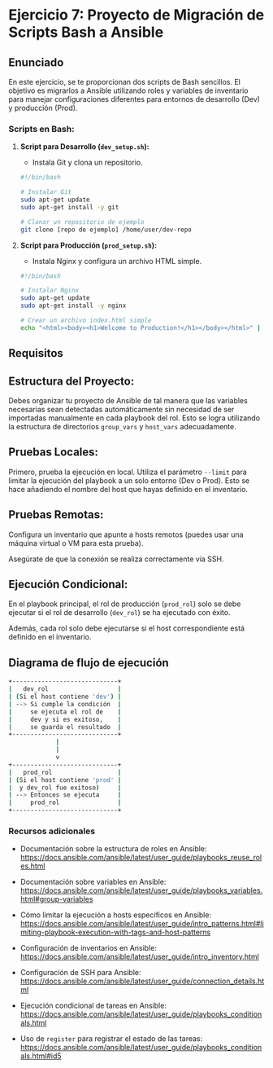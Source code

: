 
# Ejercicio 7: Proyecto de Migración de Scripts Bash a Ansible

## Enunciado

En este ejercicio, se te proporcionan dos scripts de Bash sencillos. El objetivo es migrarlos a Ansible utilizando roles y variables de inventario para manejar configuraciones diferentes para entornos de desarrollo (Dev) y producción (Prod).

### Scripts en Bash:

1. **Script para Desarrollo (`dev_setup.sh`):**
   - Instala Git y clona un repositorio.

   ```bash
   #!/bin/bash

   # Instalar Git
   sudo apt-get update
   sudo apt-get install -y git

   # Clonar un repositorio de ejemplo
   git clone [repo de ejemplo] /home/user/dev-repo
   ```

2. **Script para Producción (`prod_setup.sh`):**
   - Instala Nginx y configura un archivo HTML simple.

   ```bash
   #!/bin/bash

   # Instalar Nginx
   sudo apt-get update
   sudo apt-get install -y nginx

   # Crear un archivo index.html simple
   echo "<html><body><h1>Welcome to Production!</h1></body></html>" | sudo tee /var/www/html/index.html
   ```

## Requisitos
## Estructura del Proyecto:
Debes organizar tu proyecto de Ansible de tal manera que las variables necesarias sean detectadas automáticamente sin necesidad de ser importadas manualmente en cada playbook del rol. Esto se logra utilizando la estructura de directorios ``group_vars`` y ``host_vars`` adecuadamente.

## Pruebas Locales:

Primero, prueba la ejecución en local.
Utiliza el parámetro ``--limit`` para limitar la ejecución del playbook a un solo entorno (Dev o Prod). Esto se hace añadiendo el nombre del host que hayas definido en el inventario.

## Pruebas Remotas:

Configura un inventario que apunte a hosts remotos (puedes usar una máquina virtual o VM para esta prueba).

Asegúrate de que la conexión se realiza correctamente vía SSH.

## Ejecución Condicional:

En el playbook principal, el rol de producción (``prod_rol``) solo se debe ejecutar si el rol de desarrollo (``dev_rol``) se ha ejecutado con éxito.

Además, cada rol solo debe ejecutarse si el host correspondiente está definido en el inventario.

## Diagrama de flujo de ejecución
``` sh
+-----------------------------+
|   dev_rol                   |
| (Si el host contiene 'dev') |
| --> Si cumple la condición  |
|     se ejecuta el rol de    |
|     dev y si es exitoso,    |
|     se guarda el resultado  |
+-----------------------------+ 
             |
             |
             v
+-----------------------------+
|   prod_rol                  |
| (Si el host contiene 'prod' |
|  y dev_rol fue exitoso)     |
| --> Entonces se ejecuta     |
|     prod_rol                |
+-----------------------------+   
``` 
### Recursos adicionales

- Documentación sobre la estructura de roles en Ansible:
  https://docs.ansible.com/ansible/latest/user_guide/playbooks_reuse_roles.html

- Documentación sobre variables en Ansible:
  https://docs.ansible.com/ansible/latest/user_guide/playbooks_variables.html#group-variables

- Cómo limitar la ejecución a hosts específicos en Ansible:
  https://docs.ansible.com/ansible/latest/user_guide/intro_patterns.html#limiting-playbook-execution-with-tags-and-host-patterns

- Configuración de inventarios en Ansible:
  https://docs.ansible.com/ansible/latest/user_guide/intro_inventory.html

- Configuración de SSH para Ansible:
  https://docs.ansible.com/ansible/latest/user_guide/connection_details.html

- Ejecución condicional de tareas en Ansible:
  https://docs.ansible.com/ansible/latest/user_guide/playbooks_conditionals.html

- Uso de `register` para registrar el estado de las tareas:
  https://docs.ansible.com/ansible/latest/user_guide/playbooks_conditionals.html#id5